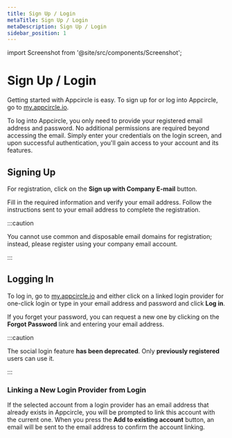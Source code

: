 ```yaml
---
title: Sign Up / Login
metaTitle: Sign Up / Login
metaDescription: Sign Up / Login
sidebar_position: 1
---
```


import Screenshot from '@site/src/components/Screenshot';

# Sign Up / Login

Getting started with Appcircle is easy. To sign up for or log into Appcircle, go to [my.appcircle.io](https://my.appcircle.io).

To log into Appcircle, you only need to provide your registered email address and password. No additional permissions are required beyond accessing the email. Simply enter your credentials on the login screen, and upon successful authentication, you'll gain access to your account and its features.

## Signing Up

For registration, click on the **Sign up with Company E-mail** button.

<Screenshot url='https://cdn.appcircle.io/docs/assets/appcircle-user-login.png' />

Fill in the required information and verify your email address. Follow the instructions sent to your email address to complete the registration.

<Screenshot url='https://cdn.appcircle.io/docs/assets/appcircle-sign-up.png' />

:::caution

You cannot use common and disposable email domains for registration; instead, please register using your company email account.

:::

## Logging In

To log in, go to [my.appcircle.io](https://my.appcircle.io) and either click on a linked login provider for one-click login or type in your email address and password and click **Log in**.

If you forget your password, you can request a new one by clicking on the **Forgot Password** link and entering your email address.

:::caution

The social login feature **has been deprecated**. Only **previously registered** users can use it.

:::

### Linking a New Login Provider from Login

If the selected account from a login provider has an email address that already exists in Appcircle, you will be prompted to link this account with the current one. When you press the **Add to existing account** button, an email will be sent to the email address to confirm the account linking.

<Screenshot url='https://cdn.appcircle.io/docs/assets/appcircle-account-linking.png' />
